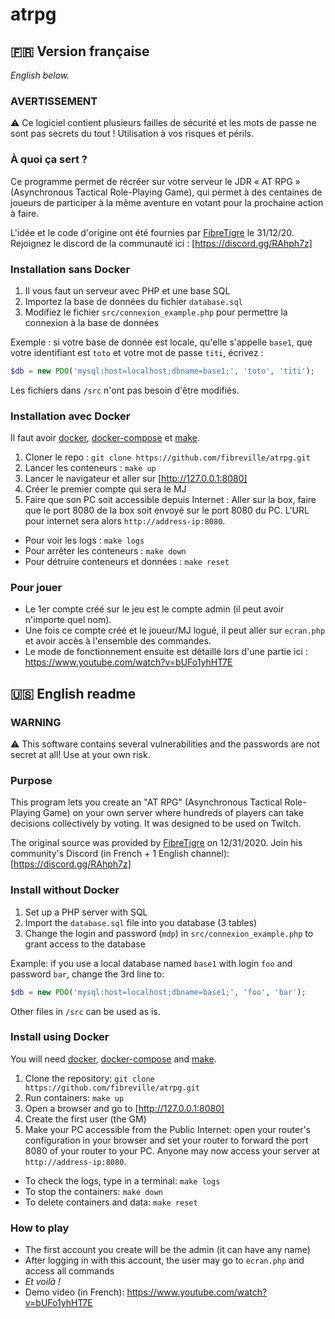 # atrpg

## 🇫🇷 Version française
*English below.*

### AVERTISSEMENT

⚠️ Ce logiciel contient plusieurs failles de sécurité et les mots de passe ne sont pas secrets du tout ! Utilisation à vos risques et périls.

### À quoi ça sert ?

Ce programme permet de récréer sur votre serveur le JDR « AT RPG » (Asynchronous Tactical Role-Playing Game), qui permet à des centaines de joueurs de participer à la même aventure en votant pour la prochaine action à faire.

L'idée et le code d'origine ont été fournies par [FibreTigre](https://www.twitch.tv/fibretigre) le 31/12/20. Rejoignez le discord de la communauté ici : [https://discord.gg/RAhph7z]

### Installation sans Docker

1. Il vous faut un serveur avec PHP et une base SQL
1. Importez la base de données du fichier `database.sql`
1. Modifiez le fichier `src/connexion_example.php` pour permettre la connexion à la base de données

Exemple : si votre base de donnée est locale, qu'elle s'appelle `base1`, que votre identifiant est `toto` et votre mot de passe `titi`, écrivez :
```php
$db = new PDO('mysql:host=localhost;dbname=base1;', 'toto', 'titi');
```

Les fichiers dans `/src` n'ont pas besoin d'être modifiés.

### Installation avec Docker

Il faut avoir [docker](https://docs.docker.com/get-docker/), [docker-compose](https://docs.docker.com/compose/install/)
et [make](https://fr.wikipedia.org/wiki/Make).

1. Cloner le repo : `git clone https://github.com/fibreville/atrpg.git`
1. Lancer les conteneurs : `make up`
1. Lancer le navigateur et aller sur [http://127.0.0.1:8080]
1. Créer le premier compte qui sera le MJ
1. Faire que son PC soit accessible depuis Internet : Aller sur la box, faire que le port 8080 de la box soit envoyé sur le port 8080 du PC. L'URL pour internet sera alors `http://address-ip:8080`.

* Pour voir les logs : `make logs`
* Pour arrêter les conteneurs : `make down`
* Pour détruire conteneurs et données : `make reset`

### Pour jouer

- Le 1er compte créé sur le jeu est le compte admin (il peut avoir n'importe quel nom).
- Une fois ce compte créé et le joueur/MJ logué, il peut aller sur `ecran.php` et avoir accès à l'ensemble des commandes.
- Le mode de fonctionnement ensuite est détaillé lors d'une partie ici : https://www.youtube.com/watch?v=bUFo1yhHT7E


## 🇺🇸 English readme

### WARNING

⚠️ This software contains several vulnerabilities and the passwords are not secret at all! Use at your own risk.

### Purpose

This program lets you create an "AT RPG" (Asynchronous Tactical Role-Playing Game) on your own server where hundreds of players can take decisions collectively by voting. It was designed to be used on Twitch.

The original source was provided by [FibreTigre](https://www.twitch.tv/fibretigre) on 12/31/2020.
Join his community's Discord (in French + 1 English channel): [https://discord.gg/RAhph7z]

### Install without Docker

1. Set up a PHP server with SQL
1. Import the `database.sql` file into you database (3 tables)
1. Change the login and password (`mdp`) in `src/connexion_example.php` to grant access to the database

Example: if you use a local database named `base1` with login `foo` and password `bar`, change the 3rd line to:
```php
$db = new PDO('mysql:host=localhost;dbname=base1;', 'foo', 'bar');
```

Other files in `/src` can be used as is.

### Install using Docker

You will need [docker](https://docs.docker.com/get-docker/), [docker-compose](https://docs.docker.com/compose/install/)
and [make](https://fr.wikipedia.org/wiki/Make).

1. Clone the repository: `git clone https://github.com/fibreville/atrpg.git`
1. Run containers: `make up`
1. Open a browser and go to [http://127.0.0.1:8080]
1. Create the first user (the GM)
1. Make your PC accessible from the Public Internet: open your router's configuration in your browser and set your router to forward the port 8080 of your router to your PC. Anyone may now access your server at `http://address-ip:8080`.

* To check the logs, type in a terminal: `make logs`
* To stop the containers: `make down`
* To delete containers and data: `make reset`

### How to play

- The first account you create will be the admin (it can have any name)
- After logging in with this account, the user may go to `ecran.php` and access all commands
- *Et voilà !*
- Demo video (in French): https://www.youtube.com/watch?v=bUFo1yhHT7E
